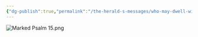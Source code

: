 ```yaml
---
{"dg-publish":true,"permalink":"/the-herald-s-messages/who-may-dwell-with-god/","tags":["#TheHeraldsMessages","#Psalm15"]}
---
```



![Marked Psalm 15.png](/img/user/Assets/attachments/Marked%20Psalm%2015.png)
